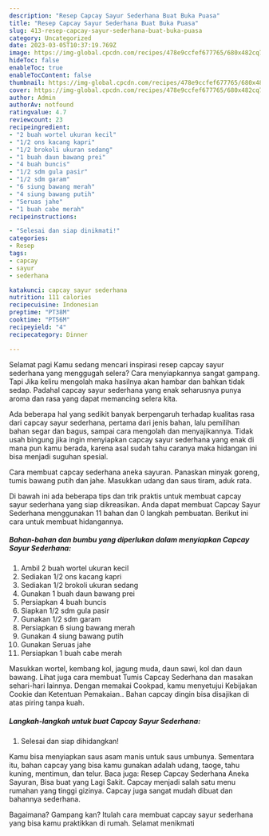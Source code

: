 ```yaml
---
description: "Resep Capcay Sayur Sederhana Buat Buka Puasa"
title: "Resep Capcay Sayur Sederhana Buat Buka Puasa"
slug: 413-resep-capcay-sayur-sederhana-buat-buka-puasa
category: Uncategorized
date: 2023-03-05T10:37:19.769Z
image: https://img-global.cpcdn.com/recipes/478e9ccfef677765/680x482cq70/capcay-sayur-sederhana-foto-resep-utama.jpg
hideToc: false
enableToc: true
enableTocContent: false
thumbnail: https://img-global.cpcdn.com/recipes/478e9ccfef677765/680x482cq70/capcay-sayur-sederhana-foto-resep-utama.jpg
cover: https://img-global.cpcdn.com/recipes/478e9ccfef677765/680x482cq70/capcay-sayur-sederhana-foto-resep-utama.jpg
author: Admin
authorAv: notfound
ratingvalue: 4.7
reviewcount: 23
recipeingredient:
- "2 buah wortel ukuran kecil"
- "1/2 ons kacang kapri"
- "1/2 brokoli ukuran sedang"
- "1 buah daun bawang prei"
- "4 buah buncis"
- "1/2 sdm gula pasir"
- "1/2 sdm garam"
- "6 siung bawang merah"
- "4 siung bawang putih"
- "Seruas jahe"
- "1 buah cabe merah"
recipeinstructions:

- "Selesai dan siap dinikmati!"
categories:
- Resep
tags:
- capcay
- sayur
- sederhana

katakunci: capcay sayur sederhana 
nutrition: 111 calories
recipecuisine: Indonesian
preptime: "PT38M"
cooktime: "PT56M"
recipeyield: "4"
recipecategory: Dinner

---
```



Selamat pagi Kamu sedang mencari inspirasi resep capcay sayur sederhana yang menggugah selera? Cara menyiapkannya sangat gampang. Tapi Jika keliru mengolah maka hasilnya akan hambar dan bahkan tidak sedap. Padahal capcay sayur sederhana yang enak seharusnya punya aroma dan rasa yang dapat memancing selera kita.


Ada beberapa hal yang sedikit banyak berpengaruh terhadap kualitas rasa dari capcay sayur sederhana, pertama dari jenis bahan, lalu pemilihan bahan segar dan bagus, sampai cara mengolah dan menyajikannya. Tidak usah bingung jika ingin menyiapkan capcay sayur sederhana yang enak di mana pun kamu berada, karena asal sudah tahu caranya maka hidangan ini bisa menjadi suguhan spesial.

Cara membuat capcay sederhana aneka sayuran. Panaskan minyak goreng, tumis bawang putih dan jahe. Masukkan udang dan saus tiram, aduk rata.


Di bawah ini ada beberapa tips dan trik praktis untuk membuat capcay sayur sederhana yang siap dikreasikan. Anda dapat membuat Capcay Sayur Sederhana menggunakan 11 bahan dan 0 langkah pembuatan. Berikut ini cara untuk membuat hidangannya.

<!--inarticleads1-->

##### Bahan-bahan dan bumbu yang diperlukan dalam menyiapkan Capcay Sayur Sederhana:

1. Ambil 2 buah wortel ukuran kecil
1. Sediakan 1/2 ons kacang kapri
1. Sediakan 1/2 brokoli ukuran sedang
1. Gunakan 1 buah daun bawang prei
1. Persiapkan 4 buah buncis
1. Siapkan 1/2 sdm gula pasir
1. Gunakan 1/2 sdm garam
1. Persiapkan 6 siung bawang merah
1. Gunakan 4 siung bawang putih
1. Gunakan Seruas jahe
1. Persiapkan 1 buah cabe merah


Masukkan wortel, kembang kol, jagung muda, daun sawi, kol dan daun bawang. Lihat juga cara membuat Tumis Capcay Sederhana dan masakan sehari-hari lainnya. Dengan memakai Cookpad, kamu menyetujui Kebijakan Cookie dan Ketentuan Pemakaian.. Bahan capcay dingin bisa disajikan di atas piring tanpa kuah. 

<!--inarticleads2-->

##### Langkah-langkah untuk buat Capcay Sayur Sederhana:


1. Selesai dan siap dihidangkan!

Kamu bisa menyiapkan saus asam manis untuk saus umbunya. Sementara itu, bahan capcay yang bisa kamu gunakan adalah udang, taoge, tahu kuning, mentimun, dan telur. Baca juga: Resep Capcay Sederhana Aneka Sayuran, Bisa buat yang Lagi Sakit. Capcay menjadi salah satu menu rumahan yang tinggi gizinya. Capcay juga sangat mudah dibuat dan bahannya sederhana. 

Bagaimana? Gampang kan? Itulah cara membuat capcay sayur sederhana yang bisa kamu praktikkan di rumah. Selamat menikmati
